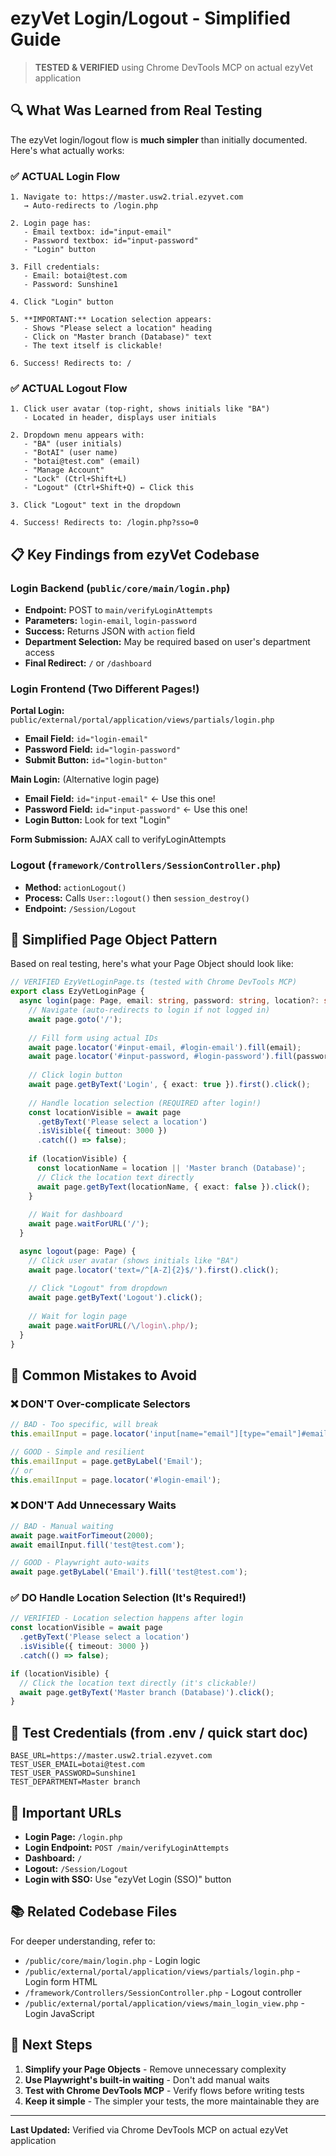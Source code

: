 # ezyVet Login/Logout - Simplified Guide

> **TESTED & VERIFIED** using Chrome DevTools MCP on actual ezyVet application

## 🔍 What Was Learned from Real Testing

The ezyVet login/logout flow is **much simpler** than initially documented. Here's what actually works:

### ✅ **ACTUAL Login Flow**

```
1. Navigate to: https://master.usw2.trial.ezyvet.com
   → Auto-redirects to /login.php

2. Login page has:
   - Email textbox: id="input-email" 
   - Password textbox: id="input-password"
   - "Login" button

3. Fill credentials:
   - Email: botai@test.com
   - Password: Sunshine1

4. Click "Login" button

5. **IMPORTANT:** Location selection appears:
   - Shows "Please select a location" heading
   - Click on "Master branch (Database)" text
   - The text itself is clickable!

6. Success! Redirects to: /
```

### ✅ **ACTUAL Logout Flow**

```
1. Click user avatar (top-right, shows initials like "BA")
   - Located in header, displays user initials

2. Dropdown menu appears with:
   - "BA" (user initials)
   - "BotAI" (user name)
   - "botai@test.com" (email)
   - "Manage Account"
   - "Lock" (Ctrl+Shift+L)
   - "Logout" (Ctrl+Shift+Q) ← Click this

3. Click "Logout" text in the dropdown

4. Success! Redirects to: /login.php?sso=0
```

## 📋 Key Findings from ezyVet Codebase

### Login Backend (`public/core/main/login.php`)
- **Endpoint:** POST to `main/verifyLoginAttempts`
- **Parameters:** `login-email`, `login-password`
- **Success:** Returns JSON with `action` field
- **Department Selection:** May be required based on user's department access
- **Final Redirect:** `/` or `/dashboard`

### Login Frontend (Two Different Pages!)
**Portal Login:** `public/external/portal/application/views/partials/login.php`
- **Email Field:** `id="login-email"`
- **Password Field:** `id="login-password"`
- **Submit Button:** `id="login-button"`

**Main Login:** (Alternative login page)
- **Email Field:** `id="input-email"` ← Use this one!
- **Password Field:** `id="input-password"` ← Use this one!
- **Login Button:** Look for text "Login"

**Form Submission:** AJAX call to verifyLoginAttempts

### Logout (`framework/Controllers/SessionController.php`)
- **Method:** `actionLogout()`
- **Process:** Calls `User::logout()` then `session_destroy()`
- **Endpoint:** `/Session/Logout`

## 🎯 Simplified Page Object Pattern

Based on real testing, here's what your Page Object should look like:

```typescript
// VERIFIED EzyVetLoginPage.ts (tested with Chrome DevTools MCP)
export class EzyVetLoginPage {
  async login(page: Page, email: string, password: string, location?: string) {
    // Navigate (auto-redirects to login if not logged in)
    await page.goto('/');
    
    // Fill form using actual IDs
    await page.locator('#input-email, #login-email').fill(email);
    await page.locator('#input-password, #login-password').fill(password);
    
    // Click login button
    await page.getByText('Login', { exact: true }).first().click();
    
    // Handle location selection (REQUIRED after login!)
    const locationVisible = await page
      .getByText('Please select a location')
      .isVisible({ timeout: 3000 })
      .catch(() => false);
    
    if (locationVisible) {
      const locationName = location || 'Master branch (Database)';
      // Click the location text directly
      await page.getByText(locationName, { exact: false }).click();
    }
    
    // Wait for dashboard
    await page.waitForURL('/');
  }

  async logout(page: Page) {
    // Click user avatar (shows initials like "BA")
    await page.locator('text=/^[A-Z]{2}$/').first().click();
    
    // Click "Logout" from dropdown
    await page.getByText('Logout').click();
    
    // Wait for login page
    await page.waitForURL(/\/login\.php/);
  }
}
```

## 🚨 Common Mistakes to Avoid

### ❌ **DON'T** Over-complicate Selectors
```typescript
// BAD - Too specific, will break
this.emailInput = page.locator('input[name="email"][type="email"]#email.form-control');

// GOOD - Simple and resilient
this.emailInput = page.getByLabel('Email');
// or
this.emailInput = page.locator('#login-email');
```

### ❌ **DON'T** Add Unnecessary Waits
```typescript
// BAD - Manual waiting
await page.waitForTimeout(2000);
await emailInput.fill('test@test.com');

// GOOD - Playwright auto-waits
await page.getByLabel('Email').fill('test@test.com');
```

### ✅ **DO** Handle Location Selection (It's Required!)
```typescript
// VERIFIED - Location selection happens after login
const locationVisible = await page
  .getByText('Please select a location')
  .isVisible({ timeout: 3000 })
  .catch(() => false);

if (locationVisible) {
  // Click the location text directly (it's clickable!)
  await page.getByText('Master branch (Database)').click();
}
```

## 📝 Test Credentials (from .env / quick start doc)

```env
BASE_URL=https://master.usw2.trial.ezyvet.com
TEST_USER_EMAIL=botai@test.com
TEST_USER_PASSWORD=Sunshine1
TEST_DEPARTMENT=Master branch
```

## 🔗 Important URLs

- **Login Page:** `/login.php`
- **Login Endpoint:** `POST /main/verifyLoginAttempts`
- **Dashboard:** `/`
- **Logout:** `/Session/Logout`
- **Login with SSO:** Use "ezyVet Login (SSO)" button

## 📚 Related Codebase Files

For deeper understanding, refer to:
- `/public/core/main/login.php` - Login logic
- `/public/external/portal/application/views/partials/login.php` - Login form HTML
- `/framework/Controllers/SessionController.php` - Logout controller
- `/public/external/portal/application/views/main_login_view.php` - Login JavaScript

## 🎉 Next Steps

1. **Simplify your Page Objects** - Remove unnecessary complexity
2. **Use Playwright's built-in waiting** - Don't add manual waits
3. **Test with Chrome DevTools MCP** - Verify flows before writing tests
4. **Keep it simple** - The simpler your tests, the more maintainable they are

---

**Last Updated:** Verified via Chrome DevTools MCP on actual ezyVet application
